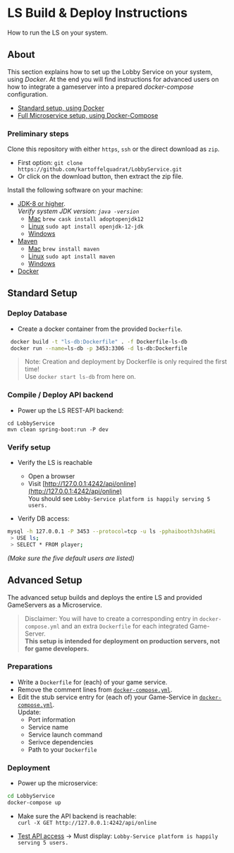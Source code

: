 # LS Build & Deploy Instructions

How to run the LS on your system.

## About

This section explains how to set up the Lobby Service on your system, using *Docker*. At the end you will find instructions for advanced users on how to integrate a gameserver into a prepared *docker-compose* configuration. 

 * [Standard setup, using Docker](#standard-setup)
 * [Full Microservice setup, using Docker-Compose](#advanced-setup)

### Preliminary steps

Clone this repository with either ```https```, ```ssh``` or the direct download as ```zip```.

 * First option: ```git clone https://github.com/kartoffelquadrat/LobbyService.git```
 * Or click on the download button, then extract the zip file.

Install the following software on your machine:

 * [JDK-8 or higher](https://www.oracle.com/java/technologies/javase-jdk14-downloads.html).  
 *Verify system JDK version: ```java -version```*
   * [Mac](https://brew.sh/) ```brew cask install adoptopenjdk12```
   * [Linux](https://linux.die.net/man/8/apt-get) ```sudo apt install openjdk-12-jdk```
   * [Windows](https://www.oracle.com/java/technologies/javase-jdk14-downloads.html)
 * [Maven](https://maven.apache.org/)
   * [Mac](https://brew.sh/) ```brew install maven```
   * [Linux](https://linux.die.net/man/8/apt-get) ```sudo apt install maven```
   * [Windows](https://maven.apache.org/download.cgi)
 * [Docker](https://docs.docker.com/get-docker)

## Standard Setup

### Deploy Database

 * Create a docker container from the provided ```Dockerfile```. 
 ```bash
  docker build -t "ls-db:Dockerfile" . -f Dockerfile-ls-db
  docker run --name=ls-db -p 3453:3306 -d ls-db:Dockerfile
 ```
 
 > Note: Creation and deployment by Dockerfile is only required the first time!  
 Use ```docker start ls-db``` from here on.
 
### Compile / Deploy API backend

 * Power up the LS REST-API backend:
```
cd LobbyService
mvn clean spring-boot:run -P dev
```

### Verify setup

 * Verify the LS is reachable
   * Open a browser
   * Visit [http://127.0.0.1:4242/api/online](http://127.0.0.1:4242/api/online)  
You should see ```Lobby-Service platform is happily serving 5 users.```
   
 * Verify DB access:  
```bash
mysql -h 127.0.0.1 -P 3453 --protocol=tcp -u ls -pphaibooth3sha6Hi
 > USE ls;
 > SELECT * FROM player;
```  
*(Make sure the five default users are listed)*


## Advanced Setup

The advanced setup builds and deploys the entire LS and provided GameServers as a Microservice.

 > Disclaimer: You will have to create a corresponding entry in ```docker-compose.yml``` and an extra ```Dockerfile``` for each integrated Game-Server.  
   **This setup is intended for deployment on production servers, not for game developers.**


### Preparations

 * Write a ```Dockerfile``` for (each) of your game service.
 * Remove the comment lines from [```docker-compose.yml```](../docker-compose.yml).
 * Edit the stub service entry for (each of) your Game-Service in [```docker-compose.yml```](../docker-compose.yml).  
Update:
   * Port information
   * Service name
   * Service launch command
   * Serivce dependencies
   * Path to your ```Dockerfile```
 
### Deployment

 * Power up the microservice:
```bash
cd LobbyService
docker-compose up
```

 * Make sure the API backend is reachable:  
```curl -X GET http://127.0.0.1:4242/api/online```

 * [Test API access](http://127.0.0.1:4242/api/online) -> Must display: ```Lobby-Service platform is happily serving 5 users.```
